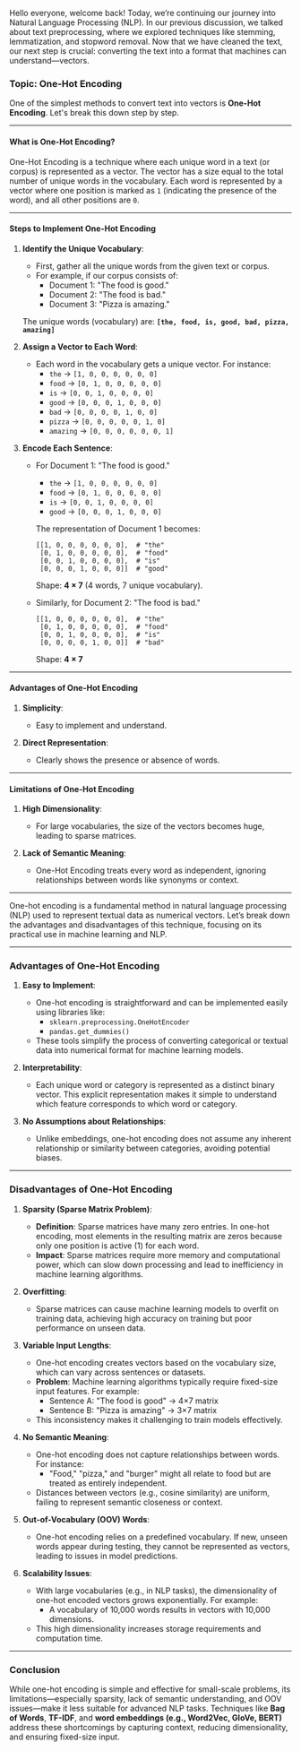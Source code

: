 
Hello everyone, welcome back! Today, we’re continuing our journey into Natural Language Processing (NLP). In our previous discussion, we talked about text preprocessing, where we explored techniques like stemming, lemmatization, and stopword removal. Now that we have cleaned the text, our next step is crucial: converting the text into a format that machines can understand—vectors.

### **Topic: One-Hot Encoding**

One of the simplest methods to convert text into vectors is **One-Hot Encoding**. Let's break this down step by step.

---

#### **What is One-Hot Encoding?**

One-Hot Encoding is a technique where each unique word in a text (or corpus) is represented as a vector. The vector has a size equal to the total number of unique words in the vocabulary. Each word is represented by a vector where one position is marked as `1` (indicating the presence of the word), and all other positions are `0`.

---

#### **Steps to Implement One-Hot Encoding**

1. **Identify the Unique Vocabulary**:
   - First, gather all the unique words from the given text or corpus.
   - For example, if our corpus consists of:
     - Document 1: "The food is good."
     - Document 2: "The food is bad."
     - Document 3: "Pizza is amazing."

   The unique words (vocabulary) are:
   **`[the, food, is, good, bad, pizza, amazing]`**

2. **Assign a Vector to Each Word**:
   - Each word in the vocabulary gets a unique vector. For instance:
     - `the` → `[1, 0, 0, 0, 0, 0, 0]`
     - `food` → `[0, 1, 0, 0, 0, 0, 0]`
     - `is` → `[0, 0, 1, 0, 0, 0, 0]`
     - `good` → `[0, 0, 0, 1, 0, 0, 0]`
     - `bad` → `[0, 0, 0, 0, 1, 0, 0]`
     - `pizza` → `[0, 0, 0, 0, 0, 1, 0]`
     - `amazing` → `[0, 0, 0, 0, 0, 0, 1]`

3. **Encode Each Sentence**:
   - For Document 1: "The food is good."
     - `the` → `[1, 0, 0, 0, 0, 0, 0]`
     - `food` → `[0, 1, 0, 0, 0, 0, 0]`
     - `is` → `[0, 0, 1, 0, 0, 0, 0]`
     - `good` → `[0, 0, 0, 1, 0, 0, 0]`

     The representation of Document 1 becomes:

     ```
     [[1, 0, 0, 0, 0, 0, 0],  # "the"
      [0, 1, 0, 0, 0, 0, 0],  # "food"
      [0, 0, 1, 0, 0, 0, 0],  # "is"
      [0, 0, 0, 1, 0, 0, 0]]  # "good"
     ```

     Shape: **4 × 7** (4 words, 7 unique vocabulary).

   - Similarly, for Document 2: "The food is bad."

     ```
     [[1, 0, 0, 0, 0, 0, 0],  # "the"
      [0, 1, 0, 0, 0, 0, 0],  # "food"
      [0, 0, 1, 0, 0, 0, 0],  # "is"
      [0, 0, 0, 0, 1, 0, 0]]  # "bad"
     ```

     Shape: **4 × 7**

---

#### **Advantages of One-Hot Encoding**

1. **Simplicity**:
   - Easy to implement and understand.

2. **Direct Representation**:
   - Clearly shows the presence or absence of words.

---

#### **Limitations of One-Hot Encoding**

1. **High Dimensionality**:
   - For large vocabularies, the size of the vectors becomes huge, leading to sparse matrices.

2. **Lack of Semantic Meaning**:
   - One-Hot Encoding treats every word as independent, ignoring relationships between words like synonyms or context.

---
One-hot encoding is a fundamental method in natural language processing (NLP) used to represent textual data as numerical vectors. Let’s break down the advantages and disadvantages of this technique, focusing on its practical use in machine learning and NLP.

---

### **Advantages of One-Hot Encoding**
1. **Easy to Implement**:
   - One-hot encoding is straightforward and can be implemented easily using libraries like:
     - `sklearn.preprocessing.OneHotEncoder`
     - `pandas.get_dummies()`
   - These tools simplify the process of converting categorical or textual data into numerical format for machine learning models.

2. **Interpretability**:
   - Each unique word or category is represented as a distinct binary vector. This explicit representation makes it simple to understand which feature corresponds to which word or category.

3. **No Assumptions about Relationships**:
   - Unlike embeddings, one-hot encoding does not assume any inherent relationship or similarity between categories, avoiding potential biases.

---

### **Disadvantages of One-Hot Encoding**
1. **Sparsity (Sparse Matrix Problem)**:
   - **Definition**: Sparse matrices have many zero entries. In one-hot encoding, most elements in the resulting matrix are zeros because only one position is active (1) for each word.
   - **Impact**: Sparse matrices require more memory and computational power, which can slow down processing and lead to inefficiency in machine learning algorithms.

2. **Overfitting**:
   - Sparse matrices can cause machine learning models to overfit on training data, achieving high accuracy on training but poor performance on unseen data.

3. **Variable Input Lengths**:
   - One-hot encoding creates vectors based on the vocabulary size, which can vary across sentences or datasets.
   - **Problem**: Machine learning algorithms typically require fixed-size input features. For example:
     - Sentence A: "The food is good" → 4×7 matrix
     - Sentence B: "Pizza is amazing" → 3×7 matrix
   - This inconsistency makes it challenging to train models effectively.

4. **No Semantic Meaning**:
   - One-hot encoding does not capture relationships between words. For instance:
     - "Food," "pizza," and "burger" might all relate to food but are treated as entirely independent.
   - Distances between vectors (e.g., cosine similarity) are uniform, failing to represent semantic closeness or context.

5. **Out-of-Vocabulary (OOV) Words**:
   - One-hot encoding relies on a predefined vocabulary. If new, unseen words appear during testing, they cannot be represented as vectors, leading to issues in model predictions.

6. **Scalability Issues**:
   - With large vocabularies (e.g., in NLP tasks), the dimensionality of one-hot encoded vectors grows exponentially. For example:
     - A vocabulary of 10,000 words results in vectors with 10,000 dimensions.
   - This high dimensionality increases storage requirements and computation time.

---

### **Conclusion**
While one-hot encoding is simple and effective for small-scale problems, its limitations—especially sparsity, lack of semantic understanding, and OOV issues—make it less suitable for advanced NLP tasks. Techniques like **Bag of Words**, **TF-IDF**, and **word embeddings (e.g., Word2Vec, GloVe, BERT)** address these shortcomings by capturing context, reducing dimensionality, and ensuring fixed-size input.